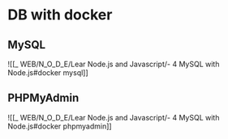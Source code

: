 

# DB with docker

## MySQL
![[_ WEB/N_O_D_E/Lear Node.js and Javascript/- 4 MySQL with Node.js#docker mysql]]


## PHPMyAdmin

![[_ WEB/N_O_D_E/Lear Node.js and Javascript/- 4 MySQL with Node.js#docker phpmyadmin]]




























